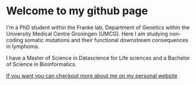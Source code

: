 # Welcome to my github page

I'm a PhD student within the Franke lab, Department of Genetics within the University Medical Centre Groningen (UMCG). Here I am studying non-coding somatic mutations and their functional downstream consequences in lymphoma.

I have a Master of Science in Datascience for Life sciences and a Bachelor of Science in Bioinformatics. 

[If you want you can checkout more about me on my personal website](https://tivali.org/)
